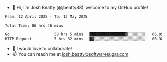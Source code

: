 - 👋 Hi, I’m Josh Beatty (@jbeatty88), welcome to my GitHub profile!

<!--START_SECTION:waka-->

```txt
From: 12 April 2025 - To: 12 May 2025

Total Time: 86 hrs 46 mins

Go                    58 hrs 5 mins   ████████████████▓░░░░░░░░   66.95 %
HTTP Request          5 hrs 32 mins   █▓░░░░░░░░░░░░░░░░░░░░░░░   06.38 %
```

<!--END_SECTION:waka-->

- 💞️ I would love to collaborate!
- 📫 You can reach me at josh.beatty@softwaresugar.com

<!---
jbeatty88/jbeatty88 is a ✨ special ✨ repository because its `README.md` (this file) appears on your GitHub profile.
You can click the Preview link to take a look at your changes.
--->
